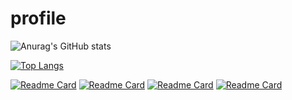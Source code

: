 # profile

![Anurag's GitHub stats](https://github-readme-stats.vercel.app/api?username=Emelit0&theme=transparent&show_icons=true)

[![Top Langs](https://github-readme-stats.vercel.app/api/top-langs/?username=Emelit0&layout=pie&theme=transparent&show)](https://github.com/Emelit0/github-readme-stats)



[![Readme Card](https://github-readme-stats.vercel.app/api/pin/?username=Emelit0&repo=lsb_steganographie)](https://github.com/Emelit0/github-readme-stats)
[![Readme Card](https://github-readme-stats.vercel.app/api/pin/?username=Emelit0&repo=Splinter)](https://github.com/Emelit0/github-readme-stats)
[![Readme Card](https://github-readme-stats.vercel.app/api/pin/?username=Emelit0&repo=vscode-portfolio)](https://github.com/Emelit0/github-readme-stats)
[![Readme Card](https://github-readme-stats.vercel.app/api/pin/?username=Emelit0&repo=webshop)](https://github.com/Emelit0/github-readme-stats)
